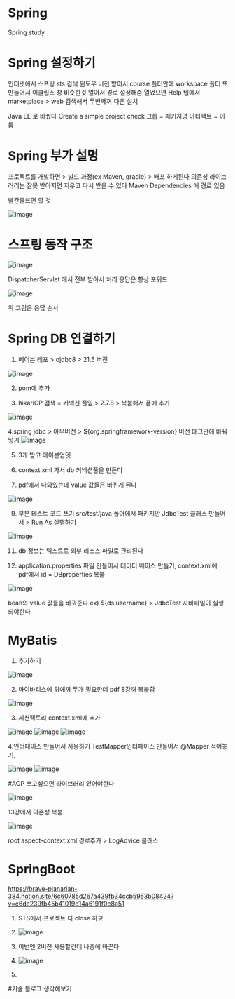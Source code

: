 # Spring
Spring study

# Spring 설정하기
인터넷에서 스프링 sts 검색
윈도우 버전 받아서 course 폴더안에 workspace 폴더 또 만들어서
이클립스 창 비슷한것 열어서 경로 설정해줌
열었으면 Help 텝에서 marketplace > web 검색해서 두번쨰꺼 다운 설치

Java EE 로 바꿨다
Create a simple project check
그룹 = 패키지명
아티팩트 = 이름

# Spring 부가 설명
프로젝트를 개발하면 > 빌드 과정(ex Maven, gradle) > 배포 하게된다
의존성 라이브러리는 잘못 받아지면 지우고 다시 받을 수 있다 
Maven Dependencies 에 경로 있음

빨간줄뜨면 할 것

![image](https://github.com/user-attachments/assets/222351f0-4ee7-401f-a79d-73e5de183b4a)


# 스프링 동작 구조
![image](https://github.com/user-attachments/assets/a1c964e7-1b9f-41d2-bd8d-46de8ec3e023)

DispatcherServlet 에서 전부 받아서 처리
응답은 항상 포워드

![image](https://github.com/user-attachments/assets/09b6c953-4ea8-4df0-8b7c-683c79ae4fc9)

위 그림은 응답 순서


# Spring DB 연결하기
1. 메이븐 레포 > ojdbc8 > 21.5 버전

![image](https://github.com/user-attachments/assets/3dfcaaa7-94eb-4587-991c-cef92c4b1be2)
   
2. pom에 추가

3. hikariCP 검색 = 커넥션 풀임 > 2.7.8 > 복붙해서 폼에 추가

![image](https://github.com/user-attachments/assets/d901bbe3-da3b-454b-a688-7f6789a0eddb)


4.spring jdbc > 아무버전 > ${org.springframework-version} 버전 태그안에 바꿔 넣기
![image](https://github.com/user-attachments/assets/1264543d-e89c-4f7e-b47e-ec6e7e4c7cdf)

5. 3개 받고 메이븐업뎃

6. context.xml 가서 db 커넥션풀을 만든다
7. pdf에서 나와있는데 value 값들은 바뀌게 된다

![image](https://github.com/user-attachments/assets/90ee36e9-3a9e-4608-a9cc-60e4c6f330b1)


9. 부분 테스트 코드 쓰기
src/test/java 폴더에서 패키지안 JdbcTest 클래스 만들어서 > Run As 실행하기

![image](https://github.com/user-attachments/assets/bc8731de-d53a-46d4-b542-d1c1f2d7656c)

11. db 정보는 텍스트로 외부 리소스 파일로 관리된다

12. application.properties 파일 만들어서 데이터 베이스 만들기, context.xml에 pdf에서 id = DBproperties 복붙
    
![image](https://github.com/user-attachments/assets/59b94387-3b52-49e8-8116-41cadd8f025e)

bean의 value 값들을 바꿔준다  ex) ${ds.username} > JdbcTest 자바파일이 실행되야한다



# MyBatis
1. 추가하기

![image](https://github.com/user-attachments/assets/d25e8c20-3d17-4b7f-9c0d-777dfaea2d60)

2. 마이바티스에 위에꺼 두개 필요한데 pdf 8강꺼 복붙함

![image](https://github.com/user-attachments/assets/9d2c416a-6b4e-4487-9036-e923ebadabad)

3. 세션팩토리 context.xml에 추가

![image](https://github.com/user-attachments/assets/b9117c7d-e11b-42a1-94b2-7601bda5b9ea)
![image](https://github.com/user-attachments/assets/e347d635-e33d-4f56-a07c-74f32997ac16)
![image](https://github.com/user-attachments/assets/a41cd316-b889-4e8c-9337-76af5d5a734b)

4.인터페이스 만들어서 사용하기
TestMapper인터페이스 만들어서 @Mapper 적어놓기, 

![image](https://github.com/user-attachments/assets/9a48471b-633e-4f3f-94bf-d5979e5c8a48)
![image](https://github.com/user-attachments/assets/ba15377d-08ca-47fc-9938-999787ce7459)



#AOP
쓰고싶으면 라이브러리 있어야한다

![image](https://github.com/user-attachments/assets/8390c75f-de8c-43be-bc14-5cd054af77c3)

13강에서 의존성 복붙

![image](https://github.com/user-attachments/assets/14371f14-8bc0-4377-88c2-c861f6ab112e)

root aspect-context.xml 경로추가 > LogAdvice 클래스



# SpringBoot

https://brave-planarian-384.notion.site/6c60785d267a439fb34ccb5953b08424?v=c6de239fb45b41019d14a6191f0e8a51

1. STS에서 프로젝트 다 close 하고


2. ![image](https://github.com/user-attachments/assets/f0a66341-c4df-4672-8dd6-90fbd4a94e52)

3. 이번엔 2버전 사용할건데 나중에 바꾼다
4. ![image](https://github.com/user-attachments/assets/e4a450c4-f1d4-4b63-b94a-7fe12320f3da)
5. 









#기술 블로그 생각해보기
